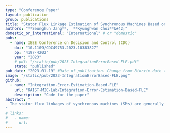 ```yaml
---
type: "Conference Paper"
layout: publication
group: publications
title: "Stator Flux Linkage Estimation of Synchronous Machines Based on Integration Error Estimation for Improved Transient Performance"
authors: "**Seunghun Jang**,  **Kyunghwan Choi**&#42;"
domestic_or_international: "International" # or "domestic"
pubs: 
  - name: IEEE Conference on Decision and Control (CDC)
    doi: "10.1109/CDC49753.2023.10383827"
    pp: "4197-4202"
    year: "2023"
    # pdf: "/static/pub/2023-IntegrationErrorBased-FLE.pdf"
    state: "published"
pub_date: "2023-01-19" #Date of publication. Change from Biorxiv date to Journal date once accepted
image: "/static/pub/2023-IntegrationErrorBased-FLE.png"
github: 
  - name: "Integration-Error-Estimation-Based-FLE"
    url: "KAIST-MIC-Lab/Integration-Error-Estimation-Based-FLE"
    description: "Code for the paper"
abstract: "
  The stator flux linkages of synchronous machines (SMs) are generally estimated by integrating their differential equations in the stationary frame. The technical challenge is removing the integration error arising from inaccurate integrator inputs and initial values. The conventional method uses a frequency domain approach to remove the integration error as a DC component by designing a high-pass filter. However, the frequency domain approach also affects irrelevant frequency components other than the DC component; thus, the magnitude or phase of the estimates could be distorted. Therefore, this study presents a novel stator flux linkage estimator for SMs, where the integration error is estimated in the time domain and subtracted from the integration result. This time domain approach does not affect other components than the integration error, guaranteeing accurate estimation. The key idea to estimating the integration error is using a linear state observer based on a circular motion of the stator flux linkages in the stationary frame. Simulation results obtained using a 35-kW SM drive demonstrate that the proposed estimator has significantly improved transient performance compared to existing methods. 
"
# links:
#   - name: 
#     url: 
---
```


